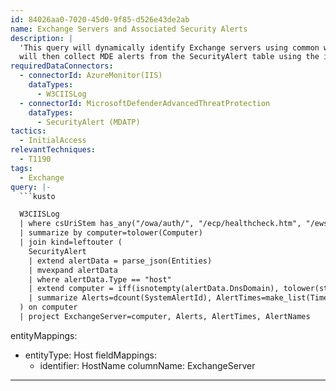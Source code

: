```yaml
---
id: 84026aa0-7020-45d0-9f85-d526e43de2ab
name: Exchange Servers and Associated Security Alerts
description: |
  'This query will dynamically identify Exchange servers using common web paths used by the application in the csUriStem. The query
  will then collect MDE alerts from the SecurityAlert table using the identified Exchange Server hostnames.'
requiredDataConnectors:
  - connectorId: AzureMonitor(IIS)
    dataTypes:
      - W3CIISLog
  - connectorId: MicrosoftDefenderAdvancedThreatProtection
    dataTypes:
      - SecurityAlert (MDATP)
tactics:
  - InitialAccess
relevantTechniques:
  - T1190
tags:
  - Exchange
query: |-
  ```kusto

  W3CIISLog
  | where csUriStem has_any("/owa/auth/", "/ecp/healthcheck.htm", "/ews/exchange.asmx")
  | summarize by computer=tolower(Computer)
  | join kind=leftouter (
    SecurityAlert
    | extend alertData = parse_json(Entities)
    | mvexpand alertData
    | where alertData.Type == "host"
    | extend computer = iff(isnotempty(alertData.DnsDomain), tolower(strcat(tostring(alertData.HostName), "." , tostring(alertData.DnsDomain))),tolower(tostring(alertData.HostName)))
    | summarize Alerts=dcount(SystemAlertId), AlertTimes=make_list(TimeGenerated), AlertNames=make_list(AlertName) by computer
  ) on computer
  | project ExchangeServer=computer, Alerts, AlertTimes, AlertNames
  ```
entityMappings:
  - entityType: Host
    fieldMappings:
      - identifier: HostName
        columnName: ExchangeServer
---
```


